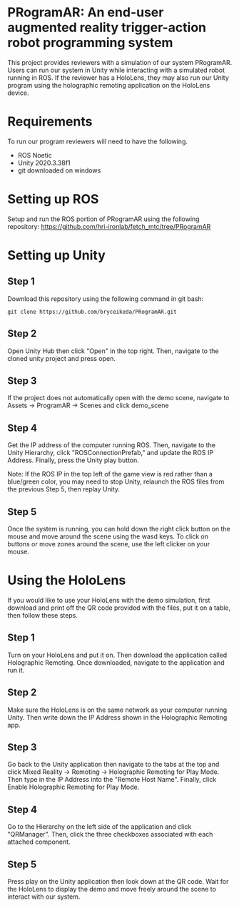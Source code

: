 # PRogramAR: An end-user augmented reality trigger-action robot programming system #

This project provides reviewers with a simulation of our system PRogramAR. Users can run our system in Unity while interacting with a simulated robot running in ROS. If the reviewer has a HoloLens, they may also run our Unity program using the holographic remoting application on the HoloLens device.

# Requirements #
To run our program reviewers will need to have the following.
* ROS Noetic
* Unity 2020.3.38f1
* git downloaded on windows

# Setting up ROS #
Setup and run the ROS portion of PRogramAR using the following repository: https://github.com/hri-ironlab/fetch_mtc/tree/PRogramAR

# Setting up Unity #
## Step 1 ##
Download this repository using the following command in git bash:
```
git clone https://github.com/bryceikeda/PRogramAR.git
```

## Step 2 ##
Open Unity Hub then click "Open" in the top right. Then, navigate to the cloned unity project and press open.

## Step 3 ##
If the project does not automatically open with the demo scene, navigate to Assets -> ProgramAR -> Scenes and click demo_scene

## Step 4 ##
Get the IP address of the computer running ROS. Then, navigate to the Unity Hierarchy, click "ROSConnectionPrefab," and update the ROS IP Address. Finally, press the Unity play button.  

Note: If the ROS IP in the top left of the game view is red rather than a blue/green color, you may need to stop Unity, relaunch the ROS files from the previous Step 5, then replay Unity.

## Step 5 ##
Once the system is running, you can hold down the right click button on the mouse and move around the scene using the wasd keys. To click on buttons or move zones around the scene, use the left clicker on your mouse.

# Using the HoloLens #
If you would like to use your HoloLens with the demo simulation, first download and print off the QR code provided with the files, put it on a table, then follow these steps.

## Step 1 ##
Turn on your HoloLens and put it on. Then download the application called Holographic Remoting. Once downloaded, navigate to the application and run it.

## Step 2 ## 
Make sure the HoloLens is on the same network as your computer running Unity. Then write down the IP Address shown in the Holographic Remoting app.

## Step 3 ##
Go back to the Unity application then navigate to the tabs at the top and click Mixed Reality -> Remoting -> Holographic Remoting for Play Mode. Then type in the IP Address into the "Remote Host Name". Finally, click Enable Holographic Remoting for Play Mode.

## Step 4 ##
Go to the Hierarchy on the left side of the application and click "QRManager". Then, click the three checkboxes associated with each attached component.

## Step 5 ##
Press play on the Unity application then look down at the QR code. Wait for the HoloLens to display the demo and move freely around the scene to interact with our system.